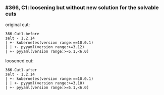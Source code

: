 ### #366, C1: loosening but without new solution for the solvable cuts
original cut:

```
366-Cut1-before
zelt - 1.2.14
| +- kubernetes(version range:==10.0.1)
| | +- pyyaml(version range:>=3.12)
| +- pyyaml(version range:>=5.1,<6.0)
```




loosened cut:
```
366-Cut1-after
zelt - 1.2.14
| +- kubernetes(version range:==10.0.1)
| | +- pyyaml(version range:>=3.10)
| +- pyyaml(version range:>=5.1,<6.0)
```


